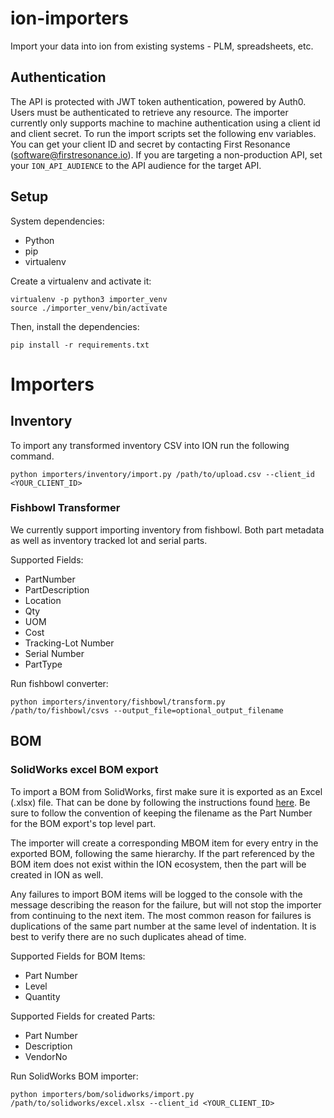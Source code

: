 # ion-importers
Import your data into ion from existing systems - PLM, spreadsheets, etc.

## Authentication
The API is protected with JWT token authentication, powered by Auth0. Users must be authenticated to retrieve any resource. The importer currently only supports machine to machine authentication using a client id and client secret. To run the import scripts set the following env variables. You can get your client ID and secret by contacting First Resonance (software@firstresonance.io). If you are targeting a non-production API, set your  `ION_API_AUDIENCE` to the API audience for the target API.

## Setup

System dependencies:
- Python
- pip
- virtualenv

Create a virtualenv and activate it:

```
virtualenv -p python3 importer_venv
source ./importer_venv/bin/activate
```

Then, install the dependencies:

```
pip install -r requirements.txt
```

# Importers

## Inventory

To import any transformed inventory CSV into ION run the following command.
```
python importers/inventory/import.py /path/to/upload.csv --client_id <YOUR_CLIENT_ID>
```

### Fishbowl Transformer

We currently support importing inventory from fishbowl. Both part metadata as well as inventory tracked lot and serial parts.

Supported Fields:
* PartNumber
* PartDescription
* Location
* Qty
* UOM
* Cost
* Tracking-Lot Number
* Serial Number
* PartType

Run fishbowl converter:
```
python importers/inventory/fishbowl/transform.py /path/to/fishbowl/csvs --output_file=optional_output_filename
```

## BOM

### SolidWorks excel BOM export

To import a BOM from SolidWorks, first make sure it is exported as an Excel (.xlsx) file. That can be done by following the instructions found [here](https://help.solidworks.com/2019/english/SolidWorks/sldworks/t_Saving_BOMs.htm). Be sure to follow the convention of keeping the filename as the Part Number for the BOM export's top level part.

The importer will create a corresponding MBOM item for every entry in the exported BOM, following the same hierarchy. If the part referenced by the BOM item does not exist within the ION ecosystem, then the part will be created in ION as well.

Any failures to import BOM items will be logged to the console with the message describing the reason for the failure, but will not stop the importer from continuing to the next item. The most common reason for failures is duplications of the same part number at the same level of indentation. It is best to verify there are no such duplicates ahead of time.

Supported Fields for BOM Items:
* Part Number
* Level
* Quantity

Supported Fields for created Parts:
* Part Number
* Description
* VendorNo


Run SolidWorks BOM importer:
```
python importers/bom/solidworks/import.py /path/to/solidworks/excel.xlsx --client_id <YOUR_CLIENT_ID>
```
